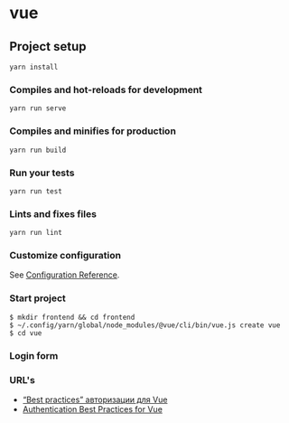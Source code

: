 # vue

## Project setup
```
yarn install
```

### Compiles and hot-reloads for development
```
yarn run serve
```

### Compiles and minifies for production
```
yarn run build
```

### Run your tests
```
yarn run test
```

### Lints and fixes files
```
yarn run lint
```

### Customize configuration
See [Configuration Reference](https://cli.vuejs.org/config/).


### Start project
````
$ mkdir frontend && cd frontend
$ ~/.config/yarn/global/node_modules/@vue/cli/bin/vue.js create vue
$ cd vue
````

### Login form


###  URL's
* [“Best practices” авторизации для Vue](https://medium.com/@pavelgonzales/best-practices-авторизации-для-vue-8b769589001a)
* [Authentication Best Practices for Vue](https://blog.sqreen.com/authentication-best-practices-vue/)
